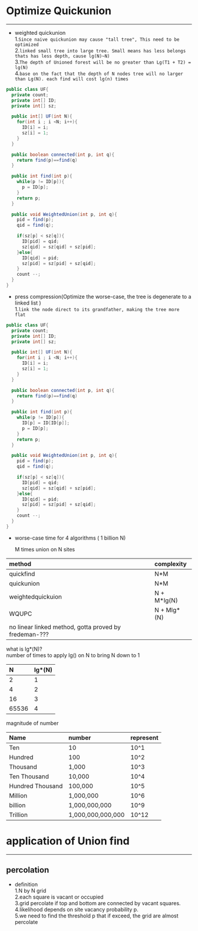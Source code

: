# Optimize Quickunion
<hr />

  * weighted quickunion     
  1.`Since naive quickunion may cause "tall tree", This need to be optimized`        
  2.`linked small tree into large tree. Small means has less belongs thats has less depth, cause lg(N)~N)`               
  3.`The depth of Unioned forest will be no greater than Lg(T1 + T2) = lg(N)`      
  4.`base on the fact that the depth of N nodes tree will no larger than Lg(N). each find will cost lg(n) times`           
  ```java
  public class UF{
    private count;
    private int[] ID;
    private int[] sz;

    public int[] UF(int N){
      for(int i ; i <N; i++){
        ID[i] = i;
        sz[i] = 1;
      }
    }

    public boolean connected(int p, int q){
      return find(p)==find(q)
    }

    public int find(int p){
      while(p != ID[p]){
        p = ID[p];
      }
      return p;
    }

    public void WeightedUnion(int p, int q){
      pid = find(p);
      qid = find(q);

      if(sz[p] < sz[q]){
        ID[pid] = qid;
        sz[qid] = sz[qid] + sz[pid];
      }else{
        ID[qid] = pid;
        sz[pid] = sz[pid] + sz[qid];
      }
      count --;
    }
  }

  ```
  * press compression(Optimize the worse-case, the tree is degenerate to a linked list )         
  1.`link the node direct to its grandfather, making the tree more flat`
  ```java
  public class UF{
    private count;
    private int[] ID;
    private int[] sz;

    public int[] UF(int N){
      for(int i ; i <N; i++){
        ID[i] = i;
        sz[i] = 1;
      }
    }

    public boolean connected(int p, int q){
      return find(p)==find(q)
    }

    public int find(int p){
      while(p != ID[p]){
        ID[p] = ID[ID[p]];
        p = ID[p];
      }
      return p;
    }

    public void WeightedUnion(int p, int q){
      pid = find(p);
      qid = find(q);

      if(sz[p] < sz[q]){
        ID[pid] = qid;
        sz[qid] = sz[qid] + sz[pid];
      }else{
        ID[qid] = pid;
        sz[pid] = sz[pid] + sz[qid];
      }
      count --;
    }
  }
  ```
* worse-case time for 4 algorithms ( 1 billion N)

  M times union on N sites

| method | complexity    |
| :------------- | :------------- |
| quickfind      | N*M      |
| quickunion     | N*M      |
| weightedquickuion| N + M*lg(N)|
| WQUPC          |N + Mlg*(N)   |
| no linear linked method, gotta proved by fredeman-??? |

  what is lg*(N)?         
  number of times to apply lg() on N to bring N down to 1        

| N | lg*(N)     |
| :------------- | :------------- |
| 2       | 1       |
| 4       | 2       |
| 16        | 3       |
| 65536    | 4|



magnitude of number

| Name     | number     | represent |
| :------------- | :------------- |:------------- |
| Ten       | 10      |10^1
| Hundred       | 100       |10^2
| Thousand      | 1,000 |10^3
| Ten Thousand  |10,000 |10^4
| Hundred Thousand |100,000|10^5
| Million       |1,000,000 |10^6
| billion       |1,000,000,000|10^9|
| Trillion      |1,000,000,000,000|10^12|

# application of Union find
<hr />

## percolation
  * definition       
  1.N by N grid       
  2.each square is vacant or occupied       
  3.grid percolate if top and bottom are connected by vacant squares.       
  4.likelihood depends on site vacancy probability p.      
  5.we need to find the threshold p that if exceed, the grid are almost percolate
  
